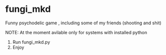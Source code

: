 # fungi_mkd
Funny psychodelic game , including some of my friends (shooting and shit)

NOTE: At the moment avilable only for systems with installed python
1. Run fungi_mkd.py
2. Enjoy
